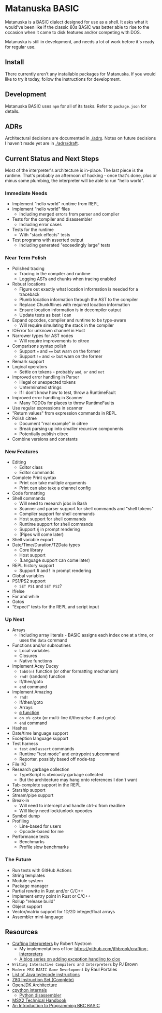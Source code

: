 # Matanuska BASIC

Matanuska is a BASIC dialect designed for use as a shell.  It asks what it
would've been like if the classic 80s BASIC was better able to rise to the
occasion when it came to disk features and/or competing with DOS.

Matanuska is still in development, and needs a lot of work before it's ready
for regular use. 

## Install

There currently aren't any installable packages for Matanuska. If you would
like to try it today, follow the instructions for development.

## Development

Matanuska BASIC uses `npm` for all of its tasks. Refer to `package.json`
for details.

## ADRs

Architectural decisions are documented in [./adrs](./adrs). Notes on future
decisions I haven't made yet are in [./adrs/draft](./adrs/draft).

## Current Status and Next Steps

Most of the interpreter's architecture is in-place. The last piece is the
runtime. That's probably an afternoon of hacking - once that's done, plus or
minus some plumbing, the interpreter will be able to run "hello world".

### Immediate Needs

- Implement "hello world" runtime from REPL
- Implement "hello world" files
  - Including merged errors from parser and compiler
- Tests for the compiler and disassembler
  - Including error cases
- Tests for the runtime
  - With "stack effects" tests
- Test programs with asserted output
  - Including generated "exceedingly large" tests

### Near Term Polish

- Polished tracing
  - Tracing in the compiler and runtime
  - Logging ASTs and chunks when tracing enabled
- Robust locations
  - Figure out exactly what location information is needed for a traceback
  - Plumb location information through the AST to the compiler
  - Replace Chunk#lines with required location information
  - Ensure location information is in decompiler output
  - Update tests as best I can
- Expand opcodes, compiler and runtime to be type-aware
  - Will require simulating the stack in the compiler
- IOError for unknown channel in Host
- Narrower types for AST nodes
  - Will require improvements to citree
- Comparisons syntax polish
  - Support `=` and `==` but warn on the former
  - Support `!=` and `<>` but warn on the former
- Remark support
- Logical operators
  - Settle on tokens - probably `and`, `or` and `not`
- Improved error handling in Parser
  - Illegal or unexpected tokens
  - Unterminated strings
  - If I don't know how to test, throw a RuntimeFault
- Improved error handling in Scanner
  - Many TODOs for places to throw RuntimeFaults
- Use regular expressions in scanner
- "Return values" from expression commands in REPL
- Polish citree
  - Document "real example" in citree
  - Break parsing up into smaller recursive components
  - Potentially publish citree
- Combine versions and constants

### New Features

- Editing
  - Editor class
  - Editor commands
- Complete Print syntax
  - Print can take multiple arguments
  - Print can also take a channel config
- Code formatting
- Shell commands
  - Will need to research jobs in Bash
  - Scanner and parser support for shell commands and "shell tokens"
  - Compiler support for shell commands
  - Host support for shell commands
  - Runtime support for shell commands
  - Support \j in prompt rendering
  - (Pipes will come later)
- Shell variable export
- Date/Time/Duration/TZData types
  - Core library
  - Host support
  - (Language support can come later)
- REPL history support
  - Support \# and \! in prompt rendering
- Global variables
- PS1/PS2 support
  - `SET PS1` and `SET PS2`?
- If/else
- For and while
- Gotos
- "Expect" tests for the REPL and script input

### Up Next

- Arrays
  - Including array literals - BASIC assigns each index one at a time, or
    uses the `data` command
- Functions and/or subroutines
  - Local variables
  - Closures
  - Native functions
- Implement Acey Ducey
  - `tab$(n)` function (or other formatting mechanism)
  - `rnd!` (random) function
  - If/then/goto
  - `end` command
- Implement Amazing
  - `rnd!`
  - If/then/goto
  - Arrays
  - [`@` function](https://www3.rocketsoftware.com/rocketd3/support/documentation/d3nt/91/refman/pickbasic-flashbasic/at_parenthesis_function.htm)
  - `on x% goto` (or multi-line if/then/else if and goto)
  - `end` command
- Hashes
- Date/time language support
- Exception language support
- Test harness
  - `test` and `assert` commands
  - Runtime "test mode" and entrypoint subcommand
  - Reporter, possibly based off node-tap
- File I/O
- Research garbage collection
  - TypeScript is obviously garbage collected
  - But the architecture may hang onto references I don't want
- Tab-complete support in the REPL
- Starship support
- Stream/pipe support
- Break-in
  - Will need to intercept and handle ctrl-c from readline
  - Will likely need lock/unlock opcodes
- Symbol dump
- Profiling
  - Line-based for users
  - Opcode-based for me
- Performance tests
  - Benchmarks
  - Profile slow benchmarks

### The Future

- Run tests with GitHub Actions
- String templates
- Module system
- Package manager
- Partial rewrite in Rust and/or C/C++
- Implement entry point in Rust or C/C++
- Rollup "release build"
- Object support
- Vector/matrix support for 1D/2D integer/float arrays
- Assembler mini-language

## Resources

- [Crafting Interpreters](https://craftinginterpreters.com/contents.html) by Robert Nystrom
  - My implementations of lox: <https://github.com/jfhbrook/crafting-interpreters>
  - [A blog series on adding exception handling to clox](https://amillioncodemonkeys.com/2021/02/03/interpreter-exception-handling-implementation/)
- `Writing Interactive Compilers and Interpreters` by PJ Brown
- `Modern MSX BASIC Game Development` by Raul Portales
- [List of Java bytecode instructions](https://en.m.wikipedia.org/wiki/List_of_Java_bytecode_instructions)
- [Z80 Instruction Set (Complete)](https://ftp83plus.net/Tutorials/z80inset_fullA.htm)
- [OpenJDK Architecture](https://www.dcs.gla.ac.uk/~jsinger/pdfs/sicsa_openjdk/OpenJDKArchitecture.pdf)
- [cpython internals](https://devguide.python.org/internals/)
  - [Python disassembler](https://docs.python.org/3/library/dis.html)
- [MSX2 Technical Handbook](https://github.com/Konamiman/MSX2-Technical-Handbook/blob/master/md/Chapter2.md/)
- [An Introduction to Programming BBC BASIC](https://www.bbcbasic.co.uk/bbcwin/tutorial/index.html)
